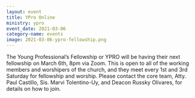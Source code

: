 ```yaml
---
layout: event
title: YPro Online
ministry: ypro
event_date: 2021-03-06
category-name: events
image: 2021-03-06-ypro-fellowship.png
---
```


The Young Professional’s Fellowship or YPRO will be having their next fellowship on March 6th, 8pm via Zoom. This is open to all of the working members and worshipers of the church, and they meet every 1st and 3rd Saturday for fellowship and worship. Please contact the core team, Atty. Paul Castillo, Sis. Marvi Tolentino-Uy, and Deacon Russky Olivares, for details on how to join.
